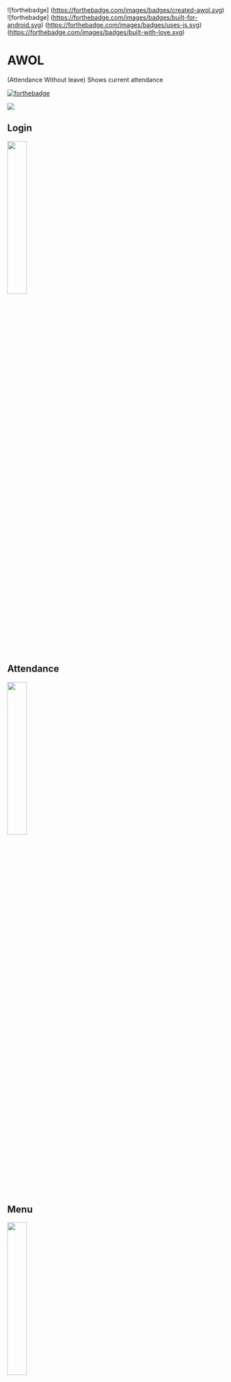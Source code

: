   ![forthebadge] (https://forthebadge.com/images/badges/created-awol.svg) ![forthebadge]
 (https://forthebadge.com/images/badges/built-for-android.svg)
 (https://forthebadge.com/images/badges/uses-js.svg)
 (https://forthebadge.com/images/badges/built-with-love.svg)
# AWOL
(Attendance Without leave)
Shows current attendance

[![forthebadge](https://forthebadge.com/images/badges/built-for-android.svg)](https://play.google.com/store/apps/details?id=com.codex_iter.www.awol)

[![](https://img.shields.io/badge/google-play-blue.svg?longCache=true&style=for-the-badge)](https://play.google.com/store/apps/details?id=com.codex_iter.www.awol)

## Login
<img src="./screenshots/1.png" width=30%>

## Attendance
<img src="./screenshots/2.png" width=30%>

## Menu
<img src="./screenshots/3.png" width=30%>

## Plan a bunk
<img src="./screenshots/4.png" width=30%>
